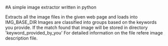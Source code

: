 #A simple image extractor written in python

Extracts all the image files in the given web page and loads into IMG_BASE_DIR
Images are classified into groups based on the keywords you provide. If the match found that
image will be stored in directory 'keyword_provided_by_you'
For detailed information on the file refere image description file.
